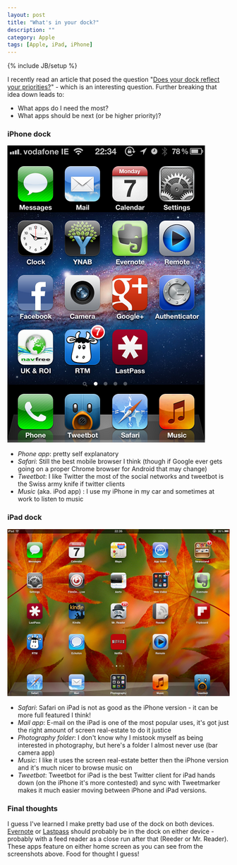 ```yaml
---
layout: post
title: "What's in your dock?"
description: ""
category: Apple
tags: [Apple, iPad, iPhone]
---
```

{% include JB/setup %}

I recently read an article that posed the question "[Does your dock reflect your priorities?][]" - which is an interesting question. Further breaking that idea down leads to:

- What apps do I need the most?
- What apps should be next (or be higher priority)?

### iPhone dock

<img src="/files/2012/07/iphone.png" alt="iPhone homescreen" />

- *Phone app*: pretty self explanatory
- *Safari*: Still the best mobile browser I think (though if Google ever gets going on a proper Chrome browser for Android that may change)
- *Tweetbot*: I like Twitter the most of the social networks and tweetbot is the Swiss army knife if twitter clients
- *Music* (aka. iPod app) : I use my iPhone in my car and sometimes at work to listen to music

### iPad dock

<img src="/files/2012/07/ipad.png" alt="iPhone homescreen" />

- *Safari*: Safari on iPad is not as good as the iPhone version - it can be more full featured I think!
- *Mail app*: E-mail on the iPad is one of the most popular uses, it's got just the right amount of screen real-estate to do it justice
- *Photography folder*: I don't know why I mistook myself as being interested in photography, but here's a folder I almost never use (bar camera app)
- *Music*: I like it uses the screen real-estate better then the iPhone version and it's much nicer to browse music on
- *Tweetbot*: Tweetbot for iPad is the best Twitter client for iPad hands down (on the iPhone it's more contested) and sync with Tweetmarker makes it much easier moving between iPhone and iPad versions.

### Final thoughts

I guess I've learned I make pretty bad use of the dock on both devices. [Evernote][] or [Lastpass][] should probably be in the dock on either device - probably with a feed reader as a close run after that (Reeder or Mr. Reader). These apps feature on either home screen as you can see from the screenshots above. Food for thought I guess! 


[Does your dock reflect your priorities?]: http://nerdgap.com/does-your-dock-reflect-your-priorities/
[Evernote]: http://www.evernote.com
[Lastpass]: http://www.lastpass.com
